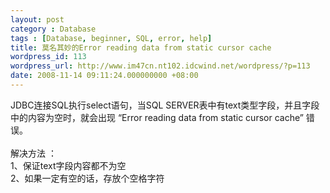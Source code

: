 ```yaml
---
layout: post
category : Database
tags : [Database, beginner, SQL, error, help]
title: 莫名其妙的Error reading data from static cursor cache
wordpress_id: 113
wordpress_url: http://www.im47cn.nt102.idcwind.net/wordpress/?p=113
date: 2008-11-14 09:11:24.000000000 +08:00
---
```

<div>JDBC连接SQL执行select语句，当SQL SERVER表中有text类型字段，并且字段中的内容为空时，就会出现 &ldquo;Error reading data from static cursor cache&rdquo; 错误。<br /><br />解决方法 ：<br />1、保证text字段内容都不为空<br />2、如果一定有空的话，存放个空格字符</div>
